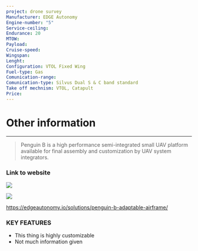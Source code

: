 ```yaml
---
project: drone survey
Manufacturer: EDGE Autonomy
Engine-number: "5"
Service-ceiling: 
Endurance: 20
MTOW: 
Payload: 
Cruise-speed: 
Wingspan: 
Lenght: 
Configuration: VTOL Fixed Wing
Fuel-type: Gas
Comunication-range: 
Comunication-type: Silvus Dual S & C band standard
Take off mechnism: VTOL, Catapult
Price:
---
```

# Other information
---
>Penguin B is a high performance semi-integrated small UAV platform available for final assembly and customization by UAV system integrators.
### Link to website

![](https://i.imgur.com/oSuTVSG.png)

![](https://i.imgur.com/jvmLE5I.png)

https://edgeautonomy.io/solutions/penguin-b-adaptable-airframe/


### KEY FEATURES  
- This thing is highly customizable
- Not much information given